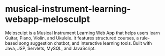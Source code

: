 # musical-instrument-learning-webapp-melosculpt
Melosculpt is a Musical Instrument Learning Web App that helps users learn Guitar, Piano, Violin, and Ukulele. It features structured courses, a rule-based song suggestion chatbot, and interactive learning tools. Built with Java, JSP, Servlets, MySQL, and JavaScript.
